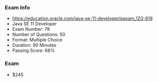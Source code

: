 ### Exam Info
- https://education.oracle.com/java-se-11-developer/pexam_1Z0-819
- Java SE 11 Developer
- Exam Number: 78
- Number of Questions: 50
- Format: Multiple Choice
- Duration: 90 Minutes
- Passing Score: 68%

### Exam
- $245